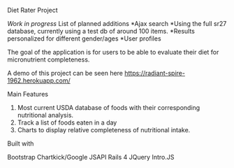 Diet Rater Project

*Work in progress* List of planned additions
*Ajax search
*Using the full sr27 database, currently using a test db of around 100 items.
*Results personalized for different gender/ages
*User profiles


The goal of the application is for users to be able to evaluate their diet for micronutrient completeness. 

A demo of this project can be seen here https://radiant-spire-1962.herokuapp.com/

Main Features

1. Most current USDA database of foods with their corresponding nutritional analysis.
2. Track a list of foods eaten in a day
3. Charts to display relative completeness of nutritional intake. 

Built with 

Bootstrap
Chartkick/Google JSAPI
Rails 4
JQuery
Intro.JS
